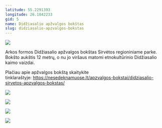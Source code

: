 ```yaml
---
latitude: 55.2291393
longitude: 26.1842233
gid: 5
name: Didžiasalio apžvalgos bokštas
slug: didziasalio-apzvalgos-bokstas
---
```

![](https://doc-0g-ag-mymaps.googleusercontent.com/untrusted/hostedimage/ihucu48q9m5s1hftel5u85tfdc/fqpfnnqiilam75h3b4j2n728j8/1641717000000/-WPmm_dsOCr8C_2Ftfdhs7CzXYdOD0wc/*/6AIsG_vYlrGuQhPNWhP5nu1ylQK8BmJqzaOqKMTtqO5hoqNIpvz5qIQOKpWdGZn2KB76DRlkDsS3TdozjEEc9oDwvI1XFS_aDHq0B7U1NjoA8R1F0NNQ8MjtTomMyjmyBBr1AH6K3o-ASmUkurfauP8_NFKuXKeVhvg0obLFaZRZ4ObiqV9CN7Nu_6iay_bn9yw?session=0&fife)  
  
Arkos formos Didžiasalio apžvalgos bokštas Sirvėtos regioniniame parke. Bokšto aukštis 12 metrų, o nu jo viršaus matomi etnokultūrinio Didžiasalio kaimo vaizdai.  
  
Plačiau apie apžvalgos bokštą skaitykite tinklaraštyje: https://nesedeknamuose.lt/apzvalgos-bokstai/didziasalio-sirvetos-apzvalgos-bokstas/  
  
![](https://doc-10-ag-mymaps.googleusercontent.com/untrusted/hostedimage/ihucu48q9m5s1hftel5u85tfdc/bp4h0lj0n7mmiel80rghkrja7c/1641717000000/-WPmm_dsOCr8C_2Ftfdhs7CzXYdOD0wc/*/6AIsG_vYBmeJ-KWQkAgJZeDnl_z_hhOBrDz4R95ikC898R5TnvAIispmNRDhGn74TRNVBMziRr8cxmFqx_z66VKkfHa_HjxmPaCVGUEiA3PO3MCj-9GEK_MNKwfbzHeQzo7yNmrs6leDl5QR3z4El00AJAz6F-XOLUNipvXGWlp8SbUCM2IKqHwG9bz_OEEiLIg?session=0&fife)  
  
![](https://doc-08-ag-mymaps.googleusercontent.com/untrusted/hostedimage/ihucu48q9m5s1hftel5u85tfdc/nlm5alqgli1693cchccqvta98c/1641717000000/-WPmm_dsOCr8C_2Ftfdhs7CzXYdOD0wc/*/6AIsG_vasX7PdclPjXPSE6a1HtuxZ1u4Rr9xtcqftAlglPoj2M8TRD3eYJCLEz_tzcloswF7Au1HaU9-6wWF7g0ukmxHGLe9FZTiYoauerW-hT-27nXjWaGUDMnv_dpzJvgBjPaE1PiYEAVdzxwoofkhLm95RAlwk4lJCwRdLhmuSnxuxWYKrdlhTAVkkT3AH1g?session=0&fife)  
  
![](https://doc-0s-ag-mymaps.googleusercontent.com/untrusted/hostedimage/ihucu48q9m5s1hftel5u85tfdc/b93un9bcj037nm4bg7q3ugd8as/1641717000000/-WPmm_dsOCr8C_2Ftfdhs7CzXYdOD0wc/*/6AIsG_vZi30jiACSG5MXP6GFedy-JgTokYi5QB18pUwbnG8sGPw4ZRxXjkpL0rLWilCjVfnY6Drrzn31MCW2LEu9YBIaGyfqSjGQFOGAn38mgGexWY5GuXUMNWTKb9LJoVA-66FM9v8KIdo4h5Ghun1Oi3dQ6BsH-pkZ8oxXF7BUxXwWqnBEdSR_FjmA6lcXAtA?session=0&fife)  
  
![](https://doc-0s-ag-mymaps.googleusercontent.com/untrusted/hostedimage/ihucu48q9m5s1hftel5u85tfdc/aubpnqt6a330cb530agejk6t1g/1641717000000/-WPmm_dsOCr8C_2Ftfdhs7CzXYdOD0wc/*/6AIsG_vYO8FoBTsflwAp0Z7EUdho8OB7xnlcZKkk_vM0wQ6IW1ljMN5zDC9Sn-baaXYStRBYHSkXartsBLYLJk6Z7OlsNuesvkKs1nVvbgsYZktSvlQZ_VvWOyZcMgPJQgIne66Cf3IsKkFz4Zs77kIKaZHPO57IrqLzjPgX4NMAupPDFVIAKxa5gyLtNWStbtQ?session=0&fife)
